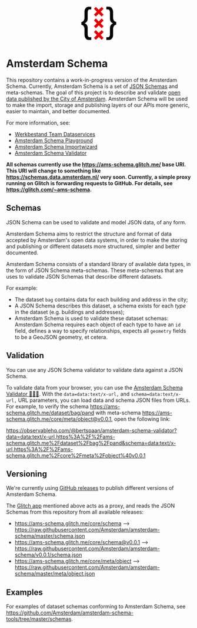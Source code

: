 <div align="center">
  <img width="100px" src="amsterdam-schema.svg" />
</div>

# Amsterdam Schema

This repository contains a work-in-progress version of the Amsterdam Schema. Currently, Amsterdam Schema is a set of [JSON Schemas](https://json-schema.org/) and meta-schemas. The goal of this project is to describe and validate [open data published by the City of Amsterdam](https://api.data.amsterdam.nl/api/). Amsterdam Schema will be used to make the import, storage and publishing layers of our APIs more generic, easier to maintain, and better documented.

For more information, see:

- [Werkbestand Team Dataservices](https://observablehq.com/@bertspaan/werkbestand-team-dataservices)
- [Amsterdam Schema Playground](https://observablehq.com/@bertspaan/amsterdam-schema-playground)
- [Amsterdam Schema Importwizard](https://amsterdam-schema-importwizard.glitch.me/)
- [Amsterdam Schema Validator](https://observablehq.com/@bertspaan/amsterdam-schema-validator)

__All schemas currently use the https://ams-schema.glitch.me/ base URI. This URI will change to something like https://schemas.data.amsterdam.nl/ very soon. Currently, a simple proxy running on Glitch is forwarding requests to GitHub. For details, see https://glitch.com/~ams-schema.__

## Schemas

JSON Schema can be used to validate and model JSON data, of any form.

Amsterdam Schema aims to restrict the structure and format of data accepted by Amsterdam's open data systems, in order to make the storing and publishing or different datasets more structured, simpler and better documented.

Amsterdam Schema consists of a standard library of available data types, in the form of JSON Schema meta-schemas. These meta-schemas that are uses to validate JSON Schemas that describe different datasets.

For example:

- The dataset `bag` contains data for each building and address in the city;
- A JSON Schema describes this dataset, a schema exists for each _type_ in the dataset (e.g. buildings and addresses);
- Amsterdam Schema is used to validate these dataset schemas: Amsterdam Schema requires each object of each type to have an `id` field, defines a way to specify relationships, expects all `geometry` fields to be a GeoJSON geometry, et cetera.

## Validation

You can use any JSON Schema validator to validate data against a JSON Schema.

To validate data from your browser, you can use the [Amsterdam Schema Validator 👩🏼‍🏫](https://observablehq.com/@bertspaan/amsterdam-schema-validator). With the `data=data:text/x-url,` and `schema=data:text/x-url,` URL parameters, you can load data and schema JSON files from URLs. For example, to verify the schema https://ams-schema.glitch.me/dataset/bag/pand with meta-schema https://ams-schema.glitch.me/core/meta/object@v0.0.1, open the following link:

https://observablehq.com/@bertspaan/amsterdam-schema-validator?data=data:text/x-url,https%3A%2F%2Fams-schema.glitch.me%2Fdataset%2Fbag%2Fpand&schema=data:text/x-url,https%3A%2F%2Fams-schema.glitch.me%2Fcore%2Fmeta%2Fobject%40v0.0.1

## Versioning

We're currently using [GitHub releases](https://github.com/Amsterdam/amsterdam-schema/releases) to publish different versions of Amsterdam Schema.

The [Glitch app](https://glitch.com/~ams-schema) mentioned above acts as a proxy, and reads the JSON Schemas from this repository from all available releases:

- https://ams-schema.glitch.me/core/schema ⟶ https://raw.githubusercontent.com/Amsterdam/amsterdam-schema/master/schema.json
- https://ams-schema.glitch.me/core/schema@v0.0.1 ⟶ https://raw.githubusercontent.com/Amsterdam/amsterdam-schema/v0.0.1/schema.json
- https://ams-schema.glitch.me/core/meta/object ⟶ https://raw.githubusercontent.com/Amsterdam/amsterdam-schema/master/meta/object.json

## Examples

For examples of dataset schemas conforming to Amsterdam Schema, see https://github.com/Amsterdam/amsterdam-schema-tools/tree/master/schemas.
